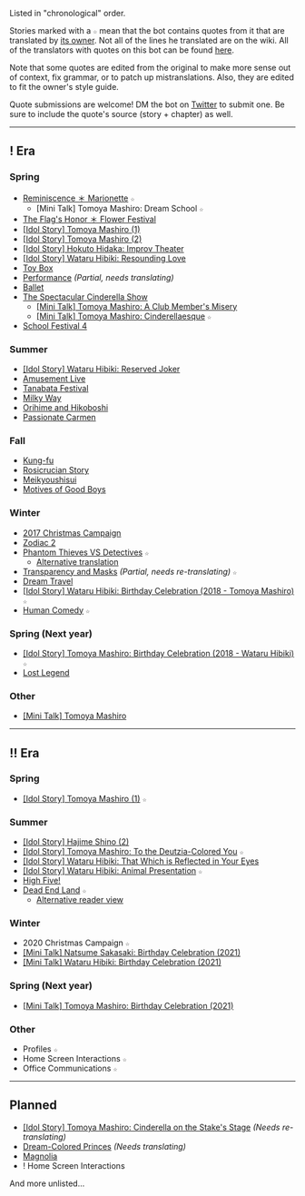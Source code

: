 Listed in "chronological" order.

Stories marked with a `☆` mean that the bot contains quotes from it that are translated by [its owner](https://twitter.com/riamuyumemi). Not all of the lines he translated are on the wiki. All of the translators with quotes on this bot can be found [here](translators.md).

Note that some quotes are edited from the original to make more sense out of context, fix grammar, or to patch up mistranslations. Also, they are edited to fit the owner's style guide.

Quote submissions are welcome! DM the bot on [Twitter](https://twitter.com/messages/compose?recipient_id=1281322573049954305) to submit one. Be sure to include the quote's source (story + chapter) as well.

---

## ! Era

### Spring

- [Reminiscence ＊ Marionette](https://ensemble-stars.fandom.com/wiki/Reminiscence_%EF%BC%8A_Marionette) `☆`
  - [Mini Talk] Tomoya Mashiro: Dream School `☆`
- [The Flag's Honor ＊ Flower Festival](https://ensemble-stars.fandom.com/wiki/The_Flag%27s_Honor_%EF%BC%8A_Flower_Festival)
- [[Idol Story] Tomoya Mashiro (1)](https://ensemble-stars.fandom.com/wiki/Tomoya_Mashiro/Sub_Story/Part_1)
- [[Idol Story] Tomoya Mashiro (2)](https://ensemble-stars.fandom.com/wiki/Tomoya_Mashiro/Sub_Story/Part_2)
- [[Idol Story] Hokuto Hidaka: Improv Theater](https://ensemble-stars.fandom.com/wiki/Hokuto_Hidaka/Sub_Story/Improv_Theater)
- [[Idol Story] Wataru Hibiki: Resounding Love](https://ensemble-stars.fandom.com/wiki/Wataru_Hibiki/Sub_Story/Resounding_Love)
- [Toy Box](https://ensemble-stars.fandom.com/wiki/Toy_Box)
- [Performance](https://ensemble-stars.fandom.com/wiki/Performance) *(Partial, needs translating)*
- [Ballet](https://ensemble-stars.fandom.com/wiki/Ballet)
- [The Spectacular Cinderella Show](https://ensemble-stars.fandom.com/wiki/Keep_in_Character!_The_Spectacular_Cinderella_Show)
  - [[Mini Talk] Tomoya Mashiro: A Club Member's Misery](https://twitter.com/yuki_rurikawa/status/883732152176656384)
  - [[Mini Talk] Tomoya Mashiro: Cinderellaesque](https://watatomo.github.io/tl/post/the_spectacular_cinderella_show/mini_talk/tomoya/2/) `☆`
- [School Festival 4](https://ensemble-stars.fandom.com/wiki/School_Festival_4)

### Summer

- [[Idol Story] Wataru Hibiki: Reserved Joker](https://ensemble-stars.fandom.com/wiki/Wataru_Hibiki/Sub_Story/Reversed_Joker)
- [Amusement Live](https://ensemble-stars.fandom.com/wiki/Amusement_Live)
- [Tanabata Festival](https://ensemble-stars.fandom.com/wiki/Tanabata_Festival)
- [Milky Way](https://ensemble-stars.fandom.com/wiki/Milky_Way)
- [Orihime and Hikoboshi](https://ensemble-stars.fandom.com/wiki/Orihime_and_Hikoboshi)
- [Passionate Carmen](https://ensemble-stars.fandom.com/wiki/Passionate_Carmen)

### Fall

- [Kung-fu](https://ensemble-stars.fandom.com/wiki/Kung_Fu)
- [Rosicrucian Story](https://ensemble-stars.fandom.com/wiki/Rosicrucian_Story)
- [Meikyoushisui](https://ensemble-stars.fandom.com/wiki/Meikyoushisui)
- [Motives of Good Boys](https://ensemble-stars.fandom.com/wiki/Motives_of_Good_Boys)

### Winter

- [2017 Christmas Campaign](https://ensemble-stars.fandom.com/wiki/2017_Christmas_Campaign)
- [Zodiac 2](https://ensemble-stars.fandom.com/wiki/Zodiac_2)
- [Phantom Thieves VS Detectives](https://ensemble-stars.fandom.com/wiki/Phantom_Thieves_VS_Detectives) `☆`
  - [Alternative translation](https://minashirosoushi.tumblr.com/tagged/enstars-tl)
- [Transparency and Masks](https://ensemble-stars.fandom.com/wiki/Transparency_and_Masks) *(Partial, needs re-translating)* `☆`
- [Dream Travel](https://ensemble-stars.fandom.com/wiki/Dream_Travel)
- [[Idol Story] Wataru Hibiki: Birthday Celebration (2018 - Tomoya Mashiro)](https://twitter.com/riamuyumemi/status/1363141364880318466) `☆`
- [Human Comedy](https://ensemble-stars.fandom.com/wiki/Human_Comedy) `☆`

### Spring (Next year)

- [[Idol Story] Tomoya Mashiro: Birthday Celebration (2018 - Wataru Hibiki)](https://twitter.com/riamuyumemi/status/1376187326309670920) `☆`
- [Lost Legend](https://ensemble-stars.fandom.com/wiki/Lost_Legend_(Story))

### Other

- [[Mini Talk] Tomoya Mashiro](https://ensemble-stars.fandom.com/wiki/Mini_Events/Tomoya_Mashiro)

---

## !! Era

### Spring

- [[Idol Story] Tomoya Mashiro (1)](https://ensemble-stars.fandom.com/wiki/Tomoya_Mashiro/Idol_Story/Part_1) `☆`

### Summer

- [[Idol Story] Hajime Shino (2)](https://ensemble-stars.fandom.com/wiki/Hajime_Shino/Idol_Story/Part_2)
- [[Idol Story] Tomoya Mashiro: To the Deutzia-Colored You](https://watatomo.github.io/tl/post/idol_story/tomoya/to_the_deutzia-colored_you/) `☆`
- [[Idol Story] Wataru Hibiki: That Which is Reflected in Your Eyes](https://ensemble-stars.fandom.com/wiki/Wataru_Hibiki/Idol_Story/That_Which_is_Reflected_in_Your_Eyes_1)
- [[Idol Story] Wataru Hibiki: Animal Presentation](https://ensemble-stars.fandom.com/wiki/Wataru_Hibiki/Idol_Story/Animal_Presentation) `☆`
- [High Five!](https://ensemble-stars.fandom.com/wiki/High_Five!)
- [Dead End Land](https://ensemble-stars.fandom.com/wiki/Dead_End_Land) `☆`
  - [Alternative reader view](https://watatomo.github.io/tl/post/dead_end_land/)

### Winter
- 2020 Christmas Campaign `☆`
- [[Mini Talk] Natsume Sakasaki: Birthday Celebration (2021)](https://bellatranslates.dreamwidth.org/24791.html)
- [[Mini Talk] Wataru Hibiki: Birthday Celebration (2021)](https://twitter.com/iridesenescence/status/1363200151783837700)

### Spring (Next year)
- [[Mini Talk] Tomoya Mashiro: Birthday Celebration (2021)](https://twitter.com/nazunyan427/status/1376187951223250946)

### Other

- Profiles `☆`
- Home Screen Interactions `☆`
- Office Communications `☆`

---

## Planned

- [[Idol Story] Tomoya Mashiro: Cinderella on the Stake's Stage](https://nebulancer.dreamwidth.org/13916.html) *(Needs re-translating)*
- [Dream-Colored Princes](https://ensemble-stars.fandom.com/wiki/Dream-Colored_Princes) *(Needs translating)*
- [Magnolia](https://ensemble-stars.fandom.com/wiki/Magnolia)
- ! Home Screen Interactions

And more unlisted...
